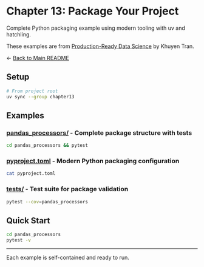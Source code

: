 # Chapter 13: Package Your Project

Complete Python packaging example using modern tooling with uv and hatchling.

These examples are from [Production-Ready Data Science](https://codecut.ai/production-ready-data-science/?utm_source=github&utm_medium=production-ready-data-science-code&utm_campaign=chapter13) by Khuyen Tran.

← [Back to Main README](../README.md)

## Setup

```bash
# From project root
uv sync --group chapter13
```

## Examples

### [pandas_processors/](pandas_processors/) - Complete package structure with tests
```bash
cd pandas_processors && pytest
```

### [pyproject.toml](pyproject.toml) - Modern Python packaging configuration
```bash
cat pyproject.toml
```

### [tests/](tests/) - Test suite for package validation
```bash
pytest --cov=pandas_processors
```

## Quick Start

```bash
cd pandas_processors
pytest -v
```

---

Each example is self-contained and ready to run.